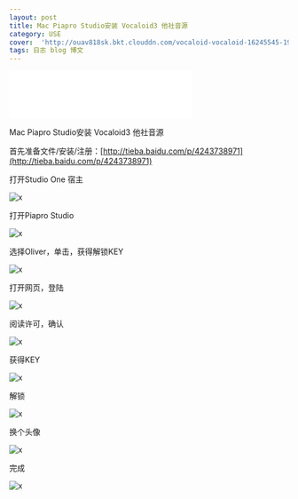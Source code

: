 ```yaml
---
layout: post
title: Mac Piapro Studio安装 Vocaloid3 他社音源
category: USE
cover:  'http://ouav818sk.bkt.clouddn.com/vocaloid-vocaloid-16245545-1920-1200.jpg'
tags: 日志 blog 博文
---
```


<iframe frameborder="no" border="0" marginwidth="0" marginheight="0" width=330 height=86 src="//music.163.com/outchain/player?type=2&id=531733625&auto=1&height=66"></iframe>

Mac Piapro Studio安装 Vocaloid3 他社音源

首先准备文件/安装/注册：[http://tieba.baidu.com/p/4243738971](http://tieba.baidu.com/p/4243738971)

打开Studio One 宿主

![x](http://ouav818sk.bkt.clouddn.com//vocaloid3dbonmac/1.png)

打开Piapro Studio

![x](http://ouav818sk.bkt.clouddn.com//vocaloid3dbonmac/2.png)

选择Oliver，单击，获得解锁KEY

![x](http://ouav818sk.bkt.clouddn.com//vocaloid3dbonmac/3.png)

打开网页，登陆

![x](http://ouav818sk.bkt.clouddn.com//vocaloid3dbonmac/4.png)

阅读许可，确认

![x](http://ouav818sk.bkt.clouddn.com//vocaloid3dbonmac/5.png)

获得KEY

![x](http://ouav818sk.bkt.clouddn.com//vocaloid3dbonmac/6.png)

解锁

![x](http://ouav818sk.bkt.clouddn.com//vocaloid3dbonmac/7.png)

换个头像

![x](http://ouav818sk.bkt.clouddn.com//vocaloid3dbonmac/8.png)

完成

![x](http://ouav818sk.bkt.clouddn.com//vocaloid3dbonmac/9.png)

